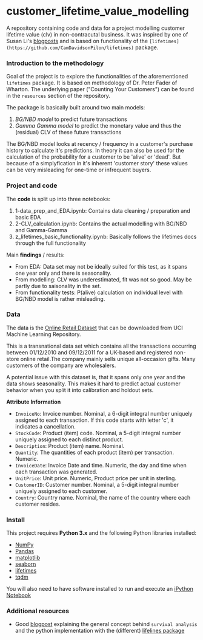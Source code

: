 # customer_lifetime_value_modelling
A repository containing code and data for a project modelling customer lifetime value (clv) in non-contracutal business. It was inspired by one of Susan Li's [blogposts](https://towardsdatascience.com/whats-a-customer-worth-8daf183f8a4f) and is based on functionality of the `[lifetimes](https://github.com/CamDavidsonPilon/lifetimes)` package.

### Introduction to the methodology

Goal of the project is to explore the functionalities of the aforementioned `lifetimes` package. It is based on methodology of Dr. Peter Fader of Wharton. The underlying paper ("Counting Your Customers") can be found in the `resources` section of the repository.

The package is basically built around two main models:
1. _BG/NBD model_ to predict future transactions
2. _Gamma Gamma model_ to predict the monetary value and thus the (residual) CLV of these future transactions

The BG/NBD model looks at recency / frequency in a customer's purchase history to calculate it's predictions. In theory it can also be used for the calculation of the probability for a customer to be 'alive' or 'dead'. But because of a simplyfication in it's inherent 'customer story' these values can be very misleading for one-time or infrequent buyers.

### Project and code

The **code** is split up into three notebooks:
1. 1-data_prep_and_EDA.ipynb: Contains data cleaning / preparation and basic EDA
2. 2-CLV_calculation.ipynb: Contains the actual modelling with BG/NBD and Gamma-Gamma
3. z_lifetimes_basic_functionality.ipynb: Basically follows the lifetimes docs through the full functionality

Main **findings** / results:
- From EDA: Data set may not be ideally suited for this test, as it spans one year only and there is seasonality.
- From modelling: CLV was underestimated, fit was not so good. May be partly due to saisonality in the set.
- From functionality tests: P(alive) calculation on individual level with BG/NBD model is rather misleading.

### Data

The data is the [Online Retail Dataset](http://archive.ics.uci.edu/ml/datasets/online+retail) that can be downloaded from UCI Machine Learning Repository.

This is a transnational data set which contains all the transactions occurring between 01/12/2010 and 09/12/2011 for a UK-based and registered non-store online retail.The company mainly sells unique all-occasion gifts. Many customers of the company are wholesalers.

A potential issue with this dataset is, that it spans only one year and the data shows seasonality. This makes it hard to predict actual customer behavior when you split it into calibration and holdout sets.

**Attribute Information**
- `InvoiceNo`: Invoice number. Nominal, a 6-digit integral number uniquely assigned to each transaction. If this code starts with letter 'c', it indicates a cancellation. 
- `StockCode`: Product (item) code. Nominal, a 5-digit integral number uniquely assigned to each distinct product. 
- `Description`: Product (item) name. Nominal. 
- `Quantity`: The quantities of each product (item) per transaction. Numeric. 
- `InvoiceDate`: Invoice Date and time. Numeric, the day and time when each transaction was generated. 
- `UnitPrice`: Unit price. Numeric, Product price per unit in sterling. 
- `CustomerID`: Customer number. Nominal, a 5-digit integral number uniquely assigned to each customer. 
- `Country`: Country name. Nominal, the name of the country where each customer resides. 

### Install

This project requires **Python 3.x** and the following Python libraries installed:

- [NumPy](http://www.numpy.org/)
- [Pandas](http://pandas.pydata.org)
- [matplotlib](http://matplotlib.org/)
- [seaborn](http://seaborn.org)
- [lifetimes](https://github.com/CamDavidsonPilon/lifetimes)
- [tqdm](https://pypi.org/project/tqdm/)

You will also need to have software installed to run and execute an [iPython Notebook](http://ipython.org/notebook.html)

### Additional resources

- Good [blogpost](https://towardsdatascience.com/survival-analysis-intuition-implementation-in-python-504fde4fcf8e) explaining the general concept behind `survival analysis` and the python implementation with the (different) [lifelines package](https://lifelines.readthedocs.io/en/latest/Quickstart.html)
